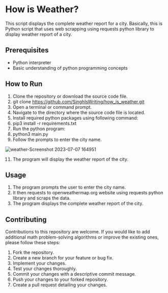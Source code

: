 # How is Weather?
This script displays the complete weather report for a city. Basically, this is Python script that uses web scrapping using requests python library to display weather report of a city.

## Prerequisites
* Python interpreter
* Basic understanding of python programming concepts

## How to Run
1. Clone the repository or download the source code file.
2. git clone https://github.com/SinghIsWriting/how_is_weather.git
3. Open a terminal or command prompt.
4. Navigate to the directory where the source code file is located.
5. Install required python packages using following command:
6. pip3 install -r requirements.txt
7. Run the python program:
8. python3 main.py
9. Follow the prompts to enter the city name.

![weather-Screenshot 2023-07-07 164951](https://github.com/SinghIsWriting/how_is_weather/assets/122283853/0d05861b-4841-442d-9d66-6fd5d3519732)

    
11. The program will display the weather report of the city.

## Usage
1. The program prompts the user to enter the city name.
2. It then requests to openweathermap.org website using requests python library and scraps the data.
3. The program displays the complete weather report of the city.

## Contributing
Contributions to this repository are welcome. If you would like to add additional math problem-solving algorithms or improve the existing ones, please follow these steps:

1. Fork the repository.
2. Create a new branch for your feature or bug fix.
3. Implement your changes.
4. Test your changes thoroughly.
5. Commit your changes with a descriptive commit message.
6. Push your changes to your forked repository.
7. Create a pull request detailing your changes.
